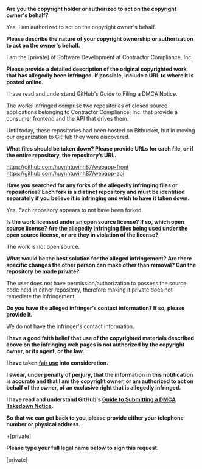 **Are you the copyright holder or authorized to act on the copyright owner's behalf?**

Yes, I am authorized to act on the copyright owner's behalf.

**Please describe the nature of your copyright ownership or authorization to act on the owner's behalf.**

I am the [private] of Software Development at Contractor Compliance, Inc.

**Please provide a detailed description of the original copyrighted work that has allegedly been infringed. If possible, include a URL to where it is posted online.**

I have read and understand GitHub's Guide to Filing a DMCA Notice.

The works infringed comprise two repositories of closed source applications belonging to Contractor Compliance, Inc. that provide a consumer frontend and the API that drives them.

Until today, these repositories had been hosted on Bitbucket, but in moving our organization to GitHub they were discovered.

**What files should be taken down? Please provide URLs for each file, or if the entire repository, the repository’s URL.**

https://github.com/huynhtuvinh87/webapp-front  
https://github.com/huynhtuvinh87/webapp-api

**Have you searched for any forks of the allegedly infringing files or repositories? Each fork is a distinct repository and must be identified separately if you believe it is infringing and wish to have it taken down.**

Yes. Each repository appears to not have been forked.

**Is the work licensed under an open source license? If so, which open source license? Are the allegedly infringing files being used under the open source license, or are they in violation of the license?**

The work is not open source.

**What would be the best solution for the alleged infringement? Are there specific changes the other person can make other than removal? Can the repository be made private?**

The user does not have permission/authorization to possess the source code held in either repository, therefore making it private does not remediate the infringement.

**Do you have the alleged infringer’s contact information? If so, please provide it.**

We do not have the infringer's contact information.

**I have a good faith belief that use of the copyrighted materials described above on the infringing web pages is not authorized by the copyright owner, or its agent, or the law.**

**I have taken <a href="https://www.lumendatabase.org/topics/22">fair use</a> into consideration.**

**I swear, under penalty of perjury, that the information in this notification is accurate and that I am the copyright owner, or am authorized to act on behalf of the owner, of an exclusive right that is allegedly infringed.**

**I have read and understand GitHub's <a href="https://docs.github.com/articles/guide-to-submitting-a-dmca-takedown-notice/">Guide to Submitting a DMCA Takedown Notice</a>.**

**So that we can get back to you, please provide either your telephone number or physical address.**

+[private]

**Please type your full legal name below to sign this request.**

[private]
